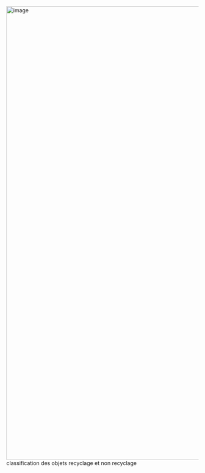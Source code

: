 <img width="1166" height="1189" alt="image" src="https://github.com/user-attachments/assets/2e4d5852-0bd6-45e1-b0e3-a66d5a111d3c" />
classification des objets recyclage et non recyclage
